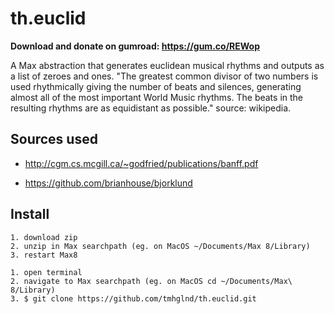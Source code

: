# th.euclid

**Download and donate on gumroad: https://gum.co/REWop**

A Max abstraction that generates euclidean musical rhythms and outputs as a list of zeroes and ones. "The greatest common divisor of two numbers is used rhythmically giving the number of beats and silences, generating almost all of the most important World Music rhythms. The beats in the resulting rhythms are as equidistant as possible." source: wikipedia.

## Sources used

- http://cgm.cs.mcgill.ca/~godfried/publications/banff.pdf

- https://github.com/brianhouse/bjorklund

## Install

```
1. download zip 
2. unzip in Max searchpath (eg. on MacOS ~/Documents/Max 8/Library)
3. restart Max8
```

```
1. open terminal
2. navigate to Max searchpath (eg. on MacOS cd ~/Documents/Max\ 8/Library)
3. $ git clone https://github.com/tmhglnd/th.euclid.git
```
